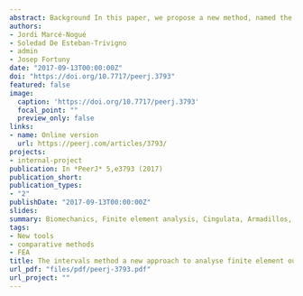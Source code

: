 ```yaml
---
abstract: Background In this paper, we propose a new method, named the intervals’ method, to analyse data from finite element models in a comparative multivariate framework. As a case study, several armadillo mandibles are analysed, showing that the proposed method is useful to distinguish and characterise biomechanical differences related to diet/ecomorphology. Methods The intervals’ method consists of generating a set of variables, each one defined by an interval of stress values. Each variable is expressed as a percentage of the area of the mandible occupied by those stress values. Afterwards these newly generated variables can be analysed using multivariate methods.Results Applying this novel method to the biological case study of whether armadillo mandibles differ according to dietary groups, we show that the intervals’ method is a powerful tool to characterize biomechanical performance and how this relates to different diets. This allows us to positively discriminate between specialist and generalist species. Discussion We show that the proposed approach is a useful methodology not affected by the characteristics of the finite element mesh. Additionally, the positive discriminating results obtained when analysing a difficult case study suggest that the proposed method could be a very useful tool for comparative studies in finite element analysis using multivariate statistical approaches.
authors:
- Jordi Marcé-Nogué
- Soledad De Esteban-Trivigno
- admin
- Josep Fortuny
date: "2017-09-13T00:00:00Z"
doi: "https://doi.org/10.7717/peerj.3793"
featured: false
image:
  caption: 'https://doi.org/10.7717/peerj.3793'
  focal_point: ""
  preview_only: false
links:
- name: Online version
  url: https://peerj.com/articles/3793/
projects:
- internal-project
publication: In *PeerJ* 5,e3793 (2017)
publication_short: 
publication_types:
- "2"
publishDate: "2017-09-13T00:00:00Z"
slides: 
summary: Biomechanics, Finite element analysis, Cingulata, Armadillos, Chewing mechanics, Multivariate analysis
tags:
- New tools
- comparative methods
- FEA
title: The intervals method a new approach to analyse finite element outputs using multivariate statistics
url_pdf: "files/pdf/peerj-3793.pdf"
url_project: ""
---
```


